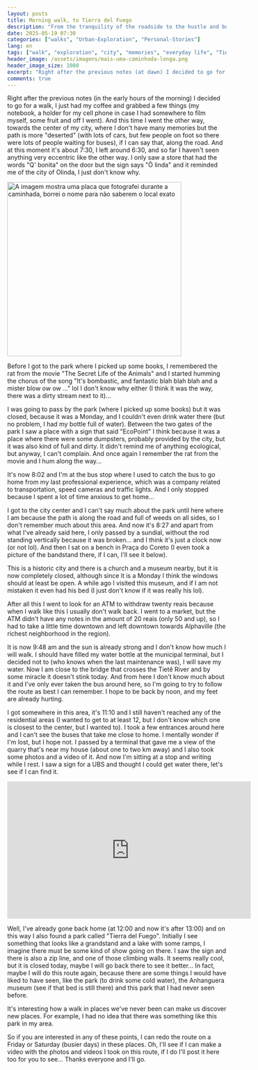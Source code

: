 ```yaml
---
layout: posts
title: Morning walk, to Tierra del Fuego
description: "From the tranquility of the roadside to the hustle and bustle of the city center and the curiosity of a new park, follow this walk full of observations and future plans."
date: 2025-05-19 07:30
categories: ["walks", "Urban-Exploration", "Personal-Stories"]
lang: en
tags: ["walk", "exploration", "city", "memories", "everyday life", "Tierra do Fogo", "Anhanguera Museum", "Olinda","reflections", "lostnotetaker"]
header_image: /assets/imagens/mais-uma-caminhada-longa.png
header_image_size: 1080
excerpt: "Right after the previous notes (at dawn) I decided to go for a walk, I just had my coffee..."
comments: true
---
```


Right after the previous notes (in the early hours of the morning) I decided to go for a walk, I just had my coffee and grabbed a few things (my notebook, a holder for my cell phone in case I had somewhere to film myself, some fruit and off I went). And this time I went the other way, towards the center of my city, where I don't have many memories but the path is more "deserted" (with lots of cars, but few people on foot so there were lots of people waiting for buses), if I can say that, along the road. And at this moment it's about 7:30, I left around 6:30, and so far I haven't seen anything very eccentric like the other way. I only saw a store that had the words "Q' bonita" on the door but the sign says "Ô linda" and it reminded me of the city of Olinda, I just don't know why.

<img loading='lazy' alt="A imagem mostra uma placa que fotografei durante a caminhada, borrei o nome para não saberem o local exato" src="{{ '/assets/imagens/mais-uma-caminhada-longa.png' | relative_url }}" width="400" height="400">

Before I got to the park where I picked up some books, I remembered the rat from the movie "The Secret Life of the Animals" and I started humming the chorus of the song "It's bombastic, and fantastic blah blah blah and a mister blow ow ow ..." lol I don't know why either (I think it was the way, there was a dirty stream next to it)...

I was going to pass by the park (where I picked up some books) but it was closed, because it was a Monday, and I couldn't even drink water there (but no problem, I had my bottle full of water). Between the two gates of the park I saw a place with a sign that said "EcoPoint" I think because it was a place where there were some dumpsters, probably provided by the city, but it was also kind of full and dirty. It didn't remind me of anything ecological, but anyway, I can't complain. And once again I remember the rat from the movie and I hum along the way...

It's now 8:02 and I'm at the bus stop where I used to catch the bus to go home from my last professional experience, which was a company related to transportation, speed cameras and traffic lights. And I only stopped because I spent a lot of time anxious to get home...

I got to the city center and I can't say much about the park until here where I am because the path is along the road and full of weeds on all sides, so I don't remember much about this area. And now it's 8:27 and apart from what I've already said here, I only passed by a sundial, without the rod standing vertically because it was broken... and I think it's just a clock now (or not lol). And then I sat on a bench in Praça do Coreto (I even took a picture of the bandstand there, if I can, I'll see it below).

This is a historic city and there is a church and a museum nearby, but it is now completely closed, although since it is a Monday I think the windows should at least be open. A while ago I visited this museum, and if I am not mistaken it even had his bed (I just don't know if it was really his lol).

After all this I went to look for an ATM to withdraw twenty reais because when I walk like this I usually don't walk back. I went to a market, but the ATM didn't have any notes in the amount of 20 reais (only 50 and up), so I had to take a little time downtown and left downtown towards Alphaville (the richest neighborhood in the region).

It is now 9:48 am and the sun is already strong and I don't know how much I will walk. I should have filled my water bottle at the municipal terminal, but I decided not to (who knows when the last maintenance was), I will save my water. Now I am close to the bridge that crosses the Tietê River and by some miracle it doesn't stink today. And from here I don't know much about it and I've only ever taken the bus around here, so I'm going to try to follow the route as best I can remember. I hope to be back by noon, and my feet are already hurting.

I got somewhere in this area, it's 11:10 and I still haven't reached any of the residential areas (I wanted to get to at least 12, but I don't know which one is closest to the center, but I wanted to). I took a few entrances around here and I can't see the buses that take me close to home. I mentally wonder if I'm lost, but I hope not. I passed by a terminal that gave me a view of the quarry that's near my house (about one to two km away) and I also took some photos and a video of it. And now I'm sitting at a stop and writing while I rest. I saw a sign for a UBS and thought I could get water there, let's see if I can find it.

<iframe width="560" height="315" src="https://www.youtube.com/embed/6NcScPnPYS8?si=OCeicojwrcxfaL9I" title="YouTube video player" frameborder="0" allow="accelerometer; autoplay; clipboard-write; encrypted-media; gyroscope; picture-in-picture; web-share" referrerpolicy="strict-origin-when-cross-origin" allowfullscreen></iframe>

Well, I've already gone back home (at 12:00 and now it's after 13:00) and on this way I also found a park called "Tierra del Fuego". Initially I see something that looks like a grandstand and a lake with some ramps, I imagine there must be some kind of show going on there. I saw the sign and there is also a zip line, and one of those climbing walls. It seems really cool, but it is closed today, maybe I will go back there to see it better... In fact, maybe I will do this route again, because there are some things I would have liked to have seen, like the park (to drink some cold water), the Anhanguera museum (see if that bed is still there) and this park that I had never seen before.

It's interesting how a walk in places we've never been can make us discover new places. For example, I had no idea that there was something like this park in my area.

So if you are interested in any of these points, I can redo the route on a Friday or Saturday (busier days) in these places. Oh, I'll see if I can make a video with the photos and videos I took on this route, if I do I'll post it here too for you to see... Thanks everyone and I'll go.